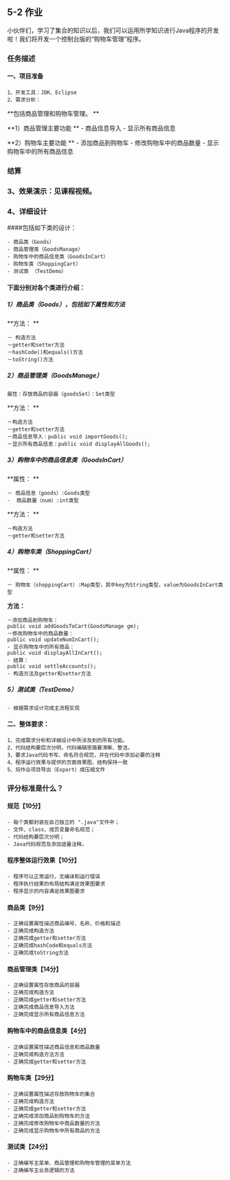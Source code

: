 ## 5-2 作业
小伙伴们，学习了集合的知识以后，我们可以运用所学知识进行Java程序的开发啦！我们将开发一个控制台版的“购物车管理”程序。


### 任务描述
#### 一、项目准备

    1、开发工具：JDK、Eclipse
    2、需求分析：

**包括商品管理和购物车管理。 **

**1）商品管理主要功能 **
    - 商品信息导入
    - 显示所有商品信息

**2）购物车主要功能 **
    - 添加商品到购物车
    - 修改购物车中的商品数量
    - 显示购物车中的所有商品信息

### 结算

### 3、效果演示：见课程视频。

### 4、详细设计

####包括如下类的设计：

    - 商品类（Goods）
    - 商品管理类（GoodsManage）
    - 购物车中的商品信息类（GoodsInCart）
    - 购物车类（ShoppingCart）
    - 测试类 （TestDemo）

#### 下面分别对各个类进行介绍：

##### 1）商品类（Goods），包括如下属性和方法

**方法： **
    
    － 构造方法
    －getter和setter方法
    －hashCode()和equals()方法
    －toString()方法
    
##### 2）商品管理类（GoodsManage）

    属性：存放商品的容器（goodsSet）：Set类型

**方法： **

    －构造方法
    －getter和setter方法
    －商品信息导入：public void importGoods();
    －显示所有商品信息：public void displayAllGoods();

##### 3）购物车中的商品信息类（GoodsInCart）

**属性： **

    － 商品信息（goods）:Goods类型
    -  商品数量（num）:int类型

**方法： **

    －构造方法
    －getter和setter方法
    
##### 4）购物车类（ShoppingCart）

**属性： **

    － 购物车（shoppingCart）:Map类型，其中key为String类型，value为GoodsInCart类型
    
**方法：**

    －添加商品到购物车：
    public void addGoodsToCart(GoodsManage gm);
    －修改购物车中的商品数量：
    public void updateNumInCart();
    - 显示购物车中的所有商品：
    public void displayAllInCart();
    - 结算：
    public void settleAccounts();
    - 构造方法及getter和setter方法

##### 5）测试类（TestDemo）
    - 根据需求设计完成主流程实现

#### 二、整体要求：

    1、完成需求分析和详细设计中所涉及到的所有功能。
    2、代码结构要层次分明，代码编辑思路要清晰、整洁。
    3、要求Java代码书写、命名符合规范，并在代码中添加必要的注释
    4、程序运行效果与提供的页面效果图、结构保持一致
    5、将作业项目导出（Export）成压缩文件

### 评分标准是什么？
#### 规范【10分】   
    - 每个类都封装在自己独立的 ".java"文件中；
    - 文件、class、成员变量命名规范；                   
    - 代码结构要层次分明；  
    - Java代码规范及添加适量注释。

#### 程序整体运行效果【10分】
    - 程序可以正常运行，无编译和运行错误
    - 程序执行结果的布局结构满足效果图要求
    - 程序显示的内容满足效果图要求

#### 商品类【9分】

    - 正确设置属性描述商品编号、名称、价格和描述
    - 正确完成构造方法
    - 正确完成getter和setter方法
    - 正确完成hashCode和equals方法
    - 正确完成toString方法

#### 商品管理类【14分】

    - 正确设置属性存放商品的容器
    - 正确完成构造方法
    - 正确完成getter和setter方法
    - 正确完成商品信息导入方法
    - 正确完成显示所有商品信息方法
    
#### 购物车中的商品信息类【4分】

    - 正确设置属性描述商品信息和商品数量
    - 正确完成构造方法方法
    - 正确完成getter和setter方法
    
#### 购物车类【29分】

    - 正确设置属性描述存放购物车的集合
    - 正确完成构造方法
    - 正确完成getter和setter方法
    - 正确完成添加商品到购物车的方法
    - 正确完成修改购物车中商品数量的方法
    - 正确完成显示购物车中所有商品的方法

#### 测试类【24分】

    - 正确编写主菜单、商品管理和购物车管理的菜单方法
    - 正确编写主业务逻辑的方法